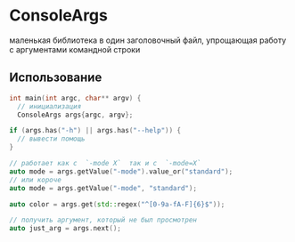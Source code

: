 # ConsoleArgs

маленькая библиотека в один заголовочный файл, упрощающая работу с аргументами командной строки

## Использование

```c++
int main(int argc, char** argv) {
  // инициализация
  ConsoleArgs args{argc, argv};
```

```c++
if (args.has("-h") || args.has("--help")) {
  // вывести помощь
}
```

```c++
// работает как с  `-mode X`  так и с  `-mode=X`
auto mode = args.getValue("-mode").value_or("standard");
// или короче
auto mode = args.getValue("-mode", "standard");
```

```c++
auto color = args.get(std::regex("^[0-9a-fA-F]{6}$"));
```

```c++
// получить аргумент, который не был просмотрен
auto just_arg = args.next();
```
